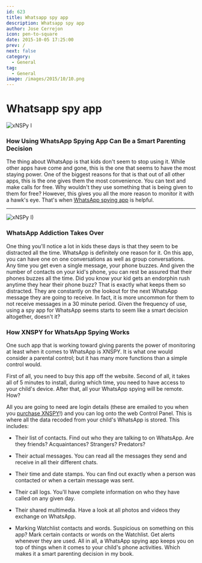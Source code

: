 ```yaml
---
id: 623
title: Whatsapp spy app
description: Whatsapp spy app
author: Jose Cerrejon
icon: pen-to-square
date: 2015-10-05 17:25:00
prev: /
next: false
category:
  - General
tag:
  - General
image: /images/2015/10/10.png
---
```


# Whatsapp spy app

![xNSPy I](/images/2015/10/10.png)

### How Using WhatsApp Spying App Can Be a Smart Parenting Decision

The thing about WhatsApp is that kids don't seem to stop using it. While other apps have come and gone, this is the one that seems to have the most staying power. One of the biggest reasons for that is that out of all other apps, this is the one gives them the most convenience. You can text and make calls for free. Why wouldn't they use something that is being given to them for free? However, this gives you all the more reason to monitor it with a hawk's eye. That's when [WhatsApp spying app](http://xnspy.com/features/whats-app.html) is helpful.

- - -
![xNSPy I)](/images/2015/10/09.png)

### WhatsApp Addiction Takes Over

One thing you'll notice a lot in kids these days is that they seem to be distracted all the time. WhatsApp is definitely one reason for it. On this app, you can have one on one conversations as well as group conversations. Any time you get even a single message, your phone buzzes. And given the number of contacts on your kid's phone, you can rest be assured that their phones buzzes all the time. Did you know your kid gets an endorphin rush anytime they hear their phone buzz? That is exactly what keeps them so distracted. They are constantly on the lookout for the next WhatsApp message they are going to receive. In fact, it is more uncommon for them to not receive messages in a 30 minute period. Given the frequency of use, using a spy app for WhatsApp seems starts to seem like a smart decision altogether, doesn't it?

### How XNSPY for WhatsApp Spying Works

One such app that is working toward giving parents the power of monitoring at least when it comes to WhatsApp is XNSPY. It is what one would consider a parental control; but it has many more functions than a simple control would. 

First of all, you need to buy this app off the website. Second of all, it takes all of 5 minutes to install, during which time, you need to have access to your child's device. After that, all your WhatsApp spying will be remote. How?

All you are going to need are login details (these are emailed to you when you [purchase XNSPY](http://xnspy.com/buy-now.html)!) and you can log onto the web Control Panel. This is where all the data recoded from your child's WhatsApp is stored. This includes:

* Their list of contacts. Find out who they are talking to on WhatsApp. Are they friends? Acquaintances? Strangers? Predators?

* Their actual messages. You can read all the messages they send and receive in all their different chats.

* Their time and date stamps. You can find out exactly when a person was contacted or when a certain message was sent.

* Their call logs. You'll have complete information on who they have called on any given day.

* Their shared multimedia. Have a look at all photos and videos they exchange on WhatsApp.

* Marking Watchlist contacts and words. Suspicious on something on this app? Mark certain contacts or words on the Watchlist. Get alerts whenever they are used.
All in all, a WhatsApp spying app keeps you on top of things when it comes to your child's phone activities. Which makes it a smart parenting decision in my book.
